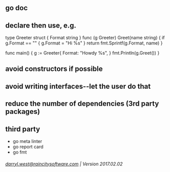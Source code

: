 #

## go doc <package>

## declare then use, e.g.

type Greeter struct {
    Format string
}
func (g Greeter) Greet(name string) {
    if g.Format == "" {
        g.Format = "Hi %s"
    }
    return fmt.Sprintf(g.Format, name)
}

func main() {
    g := Greeter{
        Format: "Howdy %s",
    }
    fmt.Println(g.Greet())
}

## avoid constructors if possible

## avoid writing interfaces--let the user do that

## reduce the number of dependencies (3rd party packages)

## third party

* go meta linter
* go report card
* go fmt


###### darryl.west@raincitysoftware.com | Version 2017.02.02
